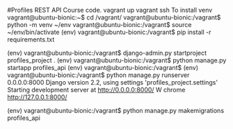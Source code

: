 #Profiles REST API
Course code.
vagrant up
vagrant ssh
To install venv
vagrant@ubuntu-bionic:~$ cd /vagrant/
vagrant@ubuntu-bionic:/vagrant$ python -m venv ~/env
vagrant@ubuntu-bionic:/vagrant$ source ~/env/bin/activate
(env) vagrant@ubuntu-bionic:/vagrant$ pip install -r requirements.txt

(env) vagrant@ubuntu-bionic:/vagrant$ django-admin.py startproject profiles_project .
(env) vagrant@ubuntu-bionic:/vagrant$ python manage.py startapp profiles_api
(env) vagrant@ubuntu-bionic:/vagrant$
(env) vagrant@ubuntu-bionic:/vagrant$ python manage.py runserver 0.0.0.0:8000
Django version 2.2, using settings 'profiles_project.settings'
Starting development server at http://0.0.0.0:8000/
W chrome http://127.0.0.1:8000/

(env) vagrant@ubuntu-bionic:/vagrant$ python manage.py makemigrations profiles_api
